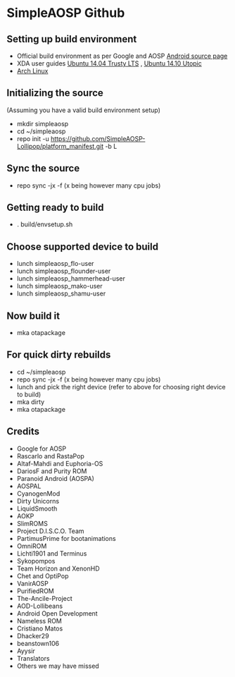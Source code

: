 SimpleAOSP Github
===================

Setting up build environment
---------------------------
- Official build environment as per Google and AOSP [Android source page](http://source.android.com/source/index.html)
- XDA user guides [Ubuntu 14.04 Trusty LTS](http://forum.xda-developers.com/showthread.php?t=2639611) , [Ubuntu 14.10 Utopic](http://forum.xda-developers.com/chef-central/android/howto-setup-ubuntu-14-10-utopic-unicorn-t2862442)
- [Arch Linux](https://wiki.archlinux.org/index.php/android#Building_Android)

Initializing the source
-----------------------
(Assuming you have a valid build environment setup)
- mkdir simpleaosp
- cd ~/simpleaosp
- repo init -u https://github.com/SimpleAOSP-Lollipop/platform_manifest.git -b L

Sync the source
---------------
- repo sync -jx -f (x being however many cpu jobs)

Getting ready to build
----------------------
- . build/envsetup.sh

Choose supported device to build
--------------------------------
- lunch simpleaosp_flo-user 
- lunch simpleaosp_flounder-user
- lunch simpleaosp_hammerhead-user
- lunch simpleaosp_mako-user
- lunch simpleaosp_shamu-user

Now build it
------------
- mka otapackage

For quick dirty rebuilds
------------------------
- cd ~/simpleaosp
- repo sync -jx -f (x being however many cpu jobs)
- lunch and pick the right device (refer to above for choosing right device to build)
- mka dirty
- mka otapackage

Credits
-------
- Google for AOSP
- Rascarlo and RastaPop
- Altaf-Mahdi and Euphoria-OS
- DariosF and Purity ROM
- Paranoid Android (AOSPA)
- AOSPAL
- CyanogenMod
- Dirty Unicorns
- LiquidSmooth
- AOKP
- SlimROMS
- Project D.I.S.C.O. Team
- PartimusPrime for bootanimations
- OmniROM
- Lichti1901 and Terminus
- Sykopompos
- Team Horizon and XenonHD
- Chet and OptiPop
- VanirAOSP
- PurifiedROM
- The-Ancile-Project
- AOD-Lollibeans
- Android Open Development
- Nameless ROM
- Cristiano Matos
- Dhacker29
- beanstown106
- Ayysir
- Translators
- Others we may have missed
